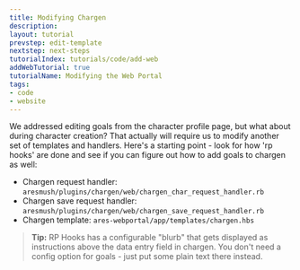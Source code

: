 ```yaml
---
title: Modifying Chargen
description:
layout: tutorial
prevstep: edit-template
nextstep: next-steps
tutorialIndex: tutorials/code/add-web
addWebTutorial: true
tutorialName: Modifying the Web Portal
tags: 
- code
- website
---
```


We addressed editing goals from the character profile page, but what about during character creation?  That actually will require us to modify another set of templates and handlers.  Here's a starting point - look for how 'rp hooks' are done and see if you can figure out how to add goals to chargen as well:

- Chargen request handler: `aresmush/plugins/chargen/web/chargen_char_request_handler.rb`
- Chargen save request handler: `aresmush/plugins/chargen/web/chargen_save_request_handler.rb`
- Chargen template: `ares-webportal/app/templates/chargen.hbs`

> <i class="fa fa-info-circle"></i> **Tip:** RP Hooks has a configurable "blurb" that gets displayed as instructions above the data entry field in chargen.  You don't need a config option for goals - just put some plain text there instead.